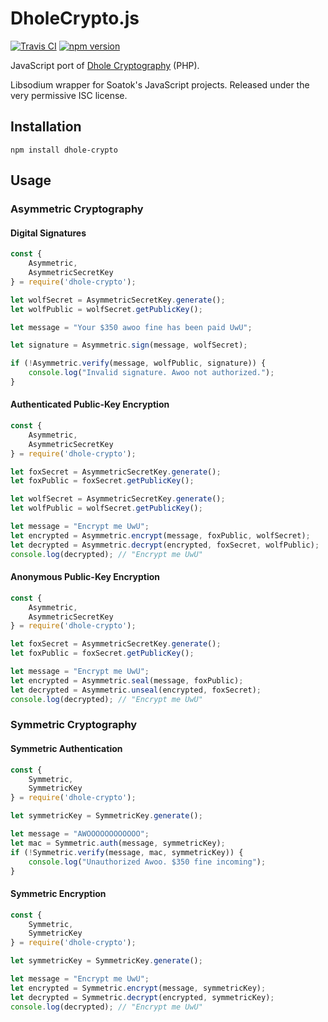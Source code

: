 # DholeCrypto.js

[![Travis CI](https://travis-ci.org/soatok/dholecrypto-js.svg?branch=master)](https://travis-ci.org/soatok/dholecrypto-js)
[![npm version](https://img.shields.io/npm/v/dhole-crypto.svg)](https://npm.im/dhole-crypto)

JavaScript port of [Dhole Cryptography](https://github.com/soatok/dhole-cryptography) (PHP).

Libsodium wrapper for Soatok's JavaScript projects. Released under the very
permissive ISC license.

## Installation

```
npm install dhole-crypto
```

## Usage

### Asymmetric Cryptography

#### Digital Signatures

```javascript
const { 
    Asymmetric, 
    AsymmetricSecretKey
} = require('dhole-crypto');

let wolfSecret = AsymmetricSecretKey.generate();
let wolfPublic = wolfSecret.getPublicKey();

let message = "Your $350 awoo fine has been paid UwU";

let signature = Asymmetric.sign(message, wolfSecret);

if (!Asymmetric.verify(message, wolfPublic, signature)) {
    console.log("Invalid signature. Awoo not authorized.");
}
```

#### Authenticated Public-Key Encryption

```javascript
const { 
    Asymmetric, 
    AsymmetricSecretKey
} = require('dhole-crypto');

let foxSecret = AsymmetricSecretKey.generate();
let foxPublic = foxSecret.getPublicKey();

let wolfSecret = AsymmetricSecretKey.generate();
let wolfPublic = wolfSecret.getPublicKey();

let message = "Encrypt me UwU";
let encrypted = Asymmetric.encrypt(message, foxPublic, wolfSecret);
let decrypted = Asymmetric.decrypt(encrypted, foxSecret, wolfPublic);
console.log(decrypted); // "Encrypt me UwU"
```

#### Anonymous Public-Key Encryption

```javascript
const { 
    Asymmetric, 
    AsymmetricSecretKey
} = require('dhole-crypto');

let foxSecret = AsymmetricSecretKey.generate();
let foxPublic = foxSecret.getPublicKey();

let message = "Encrypt me UwU";
let encrypted = Asymmetric.seal(message, foxPublic);
let decrypted = Asymmetric.unseal(encrypted, foxSecret);
console.log(decrypted); // "Encrypt me UwU"
```

### Symmetric Cryptography

#### Symmetric Authentication

```javascript
const {
    Symmetric,
    SymmetricKey
} = require('dhole-crypto');

let symmetricKey = SymmetricKey.generate();

let message = "AWOOOOOOOOOOOO";
let mac = Symmetric.auth(message, symmetricKey);
if (!Symmetric.verify(message, mac, symmetricKey)) {
    console.log("Unauthorized Awoo. $350 fine incoming");
}
```

#### Symmetric Encryption

```javascript
const {
    Symmetric,
    SymmetricKey
} = require('dhole-crypto');

let symmetricKey = SymmetricKey.generate();

let message = "Encrypt me UwU";
let encrypted = Symmetric.encrypt(message, symmetricKey);
let decrypted = Symmetric.decrypt(encrypted, symmetricKey);
console.log(decrypted); // "Encrypt me UwU"
```
